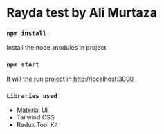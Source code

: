 # Rayda test by Ali Murtaza

### `npm install`

Install the node_modules in project
### `npm start`

It will the run project in [http://localhost:3000](http://localhost:3000)

### `Libraries used`

* Material UI
* Tailwind CSS
* Redux Tool Kit